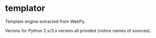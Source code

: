 # templator
Template engine extracted from WebPy.

Verions for Python 2.x/3.x version all privided (notice names of sources).
